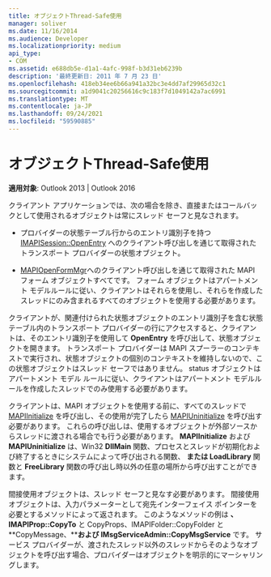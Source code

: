 ```yaml
---
title: オブジェクトThread-Safe使用
manager: soliver
ms.date: 11/16/2014
ms.audience: Developer
ms.localizationpriority: medium
api_type:
- COM
ms.assetid: e688db5e-d1a1-4afc-998f-b3d31eb6239b
description: '最終更新日: 2011 年 7 月 23 日'
ms.openlocfilehash: 418eb34ee6b66a941a32bc3e4dd7af29965d32c1
ms.sourcegitcommit: a1d9041c20256616c9c183f7d1049142a7ac6991
ms.translationtype: MT
ms.contentlocale: ja-JP
ms.lasthandoff: 09/24/2021
ms.locfileid: "59590885"
---
```

# <a name="using-thread-safe-objects"></a>オブジェクトThread-Safe使用

  
  
**適用対象**: Outlook 2013 | Outlook 2016 
  
クライアント アプリケーションでは、次の場合を除き、直接またはコールバックとして使用されるオブジェクトは常にスレッド セーフと見なされます。
  
- プロバイダーの状態テーブル行からのエントリ識別子を持つ [IMAPISession::OpenEntry](imapisession-openentry.md) へのクライアント呼び出しを通じて取得されたトランスポート プロバイダーの状態オブジェクト。 
    
- [MAPIOpenFormMgr](mapiopenformmgr.md)へのクライアント呼び出しを通じて取得された MAPI フォーム オブジェクトすべてです。 フォーム オブジェクトはアパートメント モデルルールに従い、クライアントはそれらを使用し、それらを作成したスレッドにのみ含まれるすべてのオブジェクトを使用する必要があります。
    
クライアントが、関連付けられた状態オブジェクトのエントリ識別子を含む状態テーブル内のトランスポート プロバイダーの行にアクセスすると、クライアントは、そのエントリ識別子を使用して **OpenEntry** を呼び出して、状態オブジェクトを開きます。 トランスポート プロバイダーは MAPI スプーラーのコンテキストで実行され、状態オブジェクトの個別のコンテキストを維持しないので、この状態オブジェクトはスレッド セーフではありません。 status オブジェクトはアパートメント モデル ルールに従い、クライアントはアパートメント モデルルールを作成したスレッドでのみ使用する必要があります。 
  
クライアントは、MAPI オブジェクトを使用する前に、すべてのスレッドで [MAPIInitialize](mapiinitialize.md) を呼び出し、その使用が完了したら [MAPIUninitialize](mapiuninitialize.md) を呼び出す必要があります。 これらの呼び出しは、使用するオブジェクトが外部ソースからスレッドに渡される場合でも行う必要があります。 **MAPIInitialize** および **MAPIUninitialize** は、Win32 **DllMain** 関数、プロセスとスレッドが初期化および終了するときにシステムによって呼び出される関数、 **または LoadLibrary** 関数と **FreeLibrary** 関数の呼び出し時以外の任意の場所から呼び出すことができます。 
  
間接使用オブジェクトは、スレッド セーフと見なす必要があります。 間接使用オブジェクトは、入力パラメーターとして宛先インターフェイス ポインターを必要とするメソッドによって返されます。 このようなメソッドの例は **、IMAPIProp::CopyTo** と CopyProps、IMAPIFolder::CopyFolder と **CopyMessage、****および IMsgServiceAdmin::CopyMsgService** です。  サービス プロバイダーが、渡されたスレッド以外のスレッドからそのようなオブジェクトを呼び出す場合、プロバイダーはオブジェクトを明示的にマーシャリングします。
  

